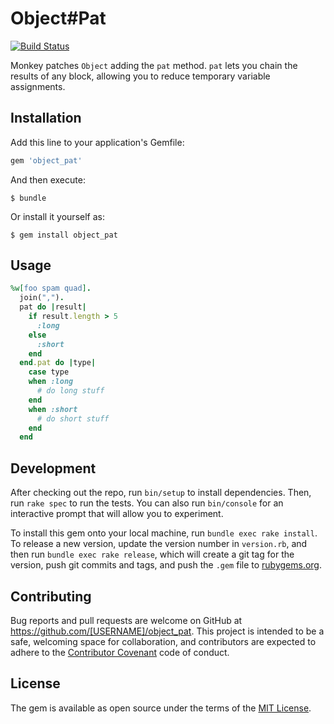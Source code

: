 # Object#Pat

[![Build Status](https://travis-ci.org/olistik/object_pat.svg)](https://travis-ci.org/olistik/object_pat)

Monkey patches `Object` adding the `pat` method.
`pat` lets you chain the results of any block, allowing you to reduce temporary variable assignments.

## Installation

Add this line to your application's Gemfile:

```ruby
gem 'object_pat'
```

And then execute:

    $ bundle

Or install it yourself as:

    $ gem install object_pat

## Usage

```ruby
%w[foo spam quad].
  join(",").
  pat do |result|
    if result.length > 5
      :long
    else
      :short
    end
  end.pat do |type|
    case type
    when :long
      # do long stuff
    end
    when :short
      # do short stuff
    end
  end
```

## Development

After checking out the repo, run `bin/setup` to install dependencies. Then, run `rake spec` to run the tests. You can also run `bin/console` for an interactive prompt that will allow you to experiment.

To install this gem onto your local machine, run `bundle exec rake install`. To release a new version, update the version number in `version.rb`, and then run `bundle exec rake release`, which will create a git tag for the version, push git commits and tags, and push the `.gem` file to [rubygems.org](https://rubygems.org).

## Contributing

Bug reports and pull requests are welcome on GitHub at https://github.com/[USERNAME]/object_pat. This project is intended to be a safe, welcoming space for collaboration, and contributors are expected to adhere to the [Contributor Covenant](contributor-covenant.org) code of conduct.


## License

The gem is available as open source under the terms of the [MIT License](http://opensource.org/licenses/MIT).
